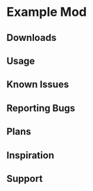 # Example Mod

## Downloads

## Usage

## Known Issues

## Reporting Bugs

## Plans

## Inspiration

## Support
